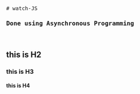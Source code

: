 <pre>
# watch-JS
<h3>Done using Asynchronous Programming</h3>
</pre>   
<h2>this is H2</h2>
<h3>this is H3</h3>
<h4>this is H4</h4>
